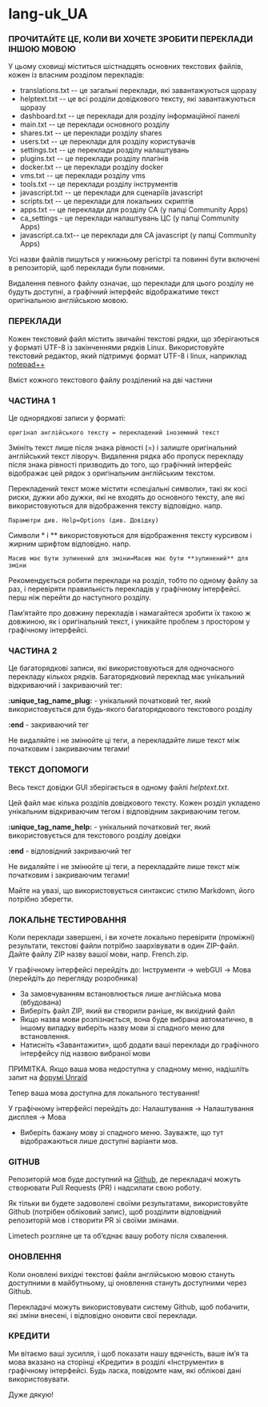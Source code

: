 # lang-uk_UA

### ПРОЧИТАЙТЕ ЦЕ, КОЛИ ВИ ХОЧЕТЕ ЗРОБИТИ ПЕРЕКЛАДИ ІНШОЮ МОВОЮ

У цьому сховищі міститься шістнадцять основних текстових файлів, кожен із власним розділом перекладів:

- translations.txt -- це загальні переклади, які завантажуються щоразу
- helptext.txt -- це всі розділи довідкового тексту, які завантажуються щоразу
- dashboard.txt -- це переклади для розділу інформаційної панелі
- main.txt -- це переклади основного розділу
- shares.txt -- це переклади розділу shares
- users.txt -- це переклади для розділу користувачів
- settings.txt -- це переклади розділу налаштувань
- plugins.txt -- це переклади розділу плагінів
- docker.txt -- це переклади розділу docker
- vms.txt -- це переклади розділу vms
- tools.txt -- це переклади розділу інструментів
- javascript.txt -- це переклади для сценаріїв javascript
- scripts.txt -- це переклади для локальних скриптів
- apps.txt -- це переклади для розділу CA (у папці Community Apps)
- ca_settings - це переклади налаштувань ЦС (у папці Community Apps)
- javascript.ca.txt-- це переклади для CA javascript (у папці Community Apps)

Усі назви файлів пишуться у нижньому регістрі та повинні бути включені в репозиторій, щоб переклади були повними.

Видалення певного файлу означає, що переклади для цього розділу не будуть доступні, а графічний інтерфейс відображатиме текст оригінальною англійською мовою.

### ПЕРЕКЛАДИ

Кожен текстовий файл містить звичайні текстові рядки, що зберігаються у форматі UTF-8 із закінченнями рядків Linux.
Використовуйте текстовий редактор, який підтримує формат UTF-8 і linux, наприклад [notepad++](https://notepad-plus-plus.org/downloads)

Вміст кожного текстового файлу розділений на дві частини

### ЧАСТИНА 1

Це однорядкові записи у форматі:

`оригінал англійського тексту = перекладений іноземний текст`

Змініть текст лише після знака рівності (=) і залиште оригінальний англійський текст ліворуч.
Видалення рядка або пропуск перекладу після знака рівності призводить до того, що графічний інтерфейс відображає цей рядок з оригінальним англійським текстом.

Перекладений текст може містити «спеціальні символи», такі як косі риски, дужки або дужки, які не входять до основного тексту,
але які використовуються для відображення тексту відповідно. напр.

`Параметри див. Help=Options (див. Довідку)`

Символи \* і \*\* використовуються для відображення тексту курсивом і жирним шрифтом відповідно. напр.

`Масив має бути зупинений для зміни=Масив має бути **зупинений** для зміни`

Рекомендується робити переклади на розділ, тобто по одному файлу за раз, і перевіряти правильність перекладів у графічному інтерфейсі.
перш ніж перейти до наступного розділу.

Пам’ятайте про довжину перекладів і намагайтеся зробити їх такою ж довжиною, як і оригінальний текст, і уникайте проблем з простором у графічному інтерфейсі.

### ЧАСТИНА 2

Це багаторядкові записи, які використовуються для одночасного перекладу кількох рядків.
Багаторядковий переклад має унікальний відкриваючий і закриваючий тег:

**:unique_tag_name_plug:** - унікальний початковий тег, який використовується для будь-якого багаторядкового текстового розділу

**:end** - закриваючий тег

Не видаляйте і не змінюйте ці теги, а перекладайте лише текст між початковим і закриваючим тегами!

### ТЕКСТ ДОПОМОГИ

Весь текст довідки GUI зберігається в одному файлі *helptext.txt*.

Цей файл має кілька розділів довідкового тексту. Кожен розділ укладено унікальним відкриваючим тегом і відповідним закриваючим тегом.

**:unique_tag_name_help:** - унікальний початковий тег, який використовується для текстового розділу довідки

**:end** - відповідний закриваючий тег

Не видаляйте і не змінюйте ці теги, а перекладайте лише текст між початковим і закриваючим тегами!

Майте на увазі, що використовується синтаксис стилю Markdown, його потрібно зберегти.

### ЛОКАЛЬНЕ ТЕСТИРОВАННЯ

Коли переклади завершені, і ви хочете локально перевірити (проміжні) результати, текстові файли потрібно заархівувати в один ZIP-файл.
Дайте файлу ZIP назву вашої мови, напр. French.zip.

У графічному інтерфейсі перейдіть до: Інструменти -> webGUI -> Мова (перейдіть до перегляду розробника)

- За замовчуванням встановлюється лише англійська мова (вбудована)
- Виберіть файл ZIP, який ви створили раніше, як вихідний файл
- Якщо назва мови розпізнається, вона буде вибрана автоматично, в іншому випадку виберіть назву мови зі спадного меню для встановлення.
- Натисніть «Завантажити», щоб додати ваші переклади до графічного інтерфейсу під назвою вибраної мови

ПРИМІТКА. Якщо ваша мова недоступна у спадному меню, надішліть запит на [форумі Unraid](https://forums.unraid.net/forum/75-multi-language-section/)

Тепер ваша мова доступна для локального тестування!

У графічному інтерфейсі перейдіть до: Налаштування -> Налаштування дисплея -> Мова

- Виберіть бажану мову зі спадного меню. Зауважте, що тут відображаються лише доступні варіанти мов.

### GITHUB

Репозиторій мов буде доступний на [Github](https://github.com/unraid), де перекладачі можуть створювати Pull Requests (PR) і надсилати свою роботу.

Як тільки ви будете задоволені своїми результатами, використовуйте Github (потрібен обліковий запис), щоб розділити відповідний репозиторій мов і створити PR зі своїми змінами.

Limetech розгляне це та об’єднає вашу роботу після схвалення.

### ОНОВЛЕННЯ

Коли оновлені вихідні текстові файли англійською мовою стануть доступними в майбутньому, ці оновлення стануть доступними через Github.

Перекладачі можуть використовувати систему Github, щоб побачити, які зміни внесені, і відповідно оновити свої переклади.

### КРЕДИТИ

Ми вітаємо ваші зусилля, і щоб показати нашу вдячність, ваше ім’я та мова вказано на сторінці «Кредити» в розділі «Інструменти» в графічному інтерфейсі.
Будь ласка, повідомте нам, які облікові дані використовувати.

Дуже дякую!
